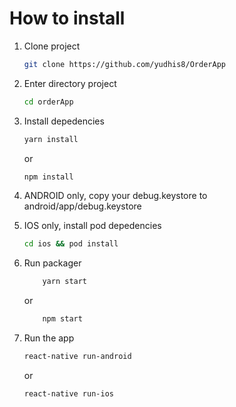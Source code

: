 # How to install

1. Clone project

   ```bash
   git clone https://github.com/yudhis8/OrderApp
   ```

2. Enter directory project
   ```bash
   cd orderApp
   ```
3. Install depedencies
   ```bash
   yarn install
   ```
   or
   ```bash
   npm install
   ```
4. ANDROID only, copy your debug.keystore to android/app/debug.keystore
5. IOS only, install pod depedencies

   ```bash
   cd ios && pod install
   ```

6. Run packager

   ```bash
       yarn start
   ```

   or

   ```bash
       npm start
   ```

7. Run the app
   ```bash
   react-native run-android
   ```
   or
   ```bash
   react-native run-ios
   ```
